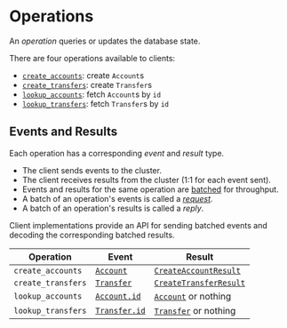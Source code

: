 # Operations

An _operation_ queries or updates the database state.

There are four operations available to clients:

- [`create_accounts`](./create_accounts.md): create `Account`s
- [`create_transfers`](./create_transfers.md): create `Transfer`s
- [`lookup_accounts`](./lookup_accounts.md): fetch `Account`s by `id`
- [`lookup_transfers`](./lookup_transfers.md): fetch `Transfer`s by `id`

## Events and Results

Each operation has a corresponding _event_ and _result_ type.

- The client sends events to the cluster.
- The client receives results from the cluster (1:1 for each event sent).
- Events and results for the same operation are
  [batched](../../usage/integration.md#batching-events) for throughput.
- A batch of an operation's events is called a [_request_](../../usage/integration.md#requests).
- A batch of an operation's results is called a _reply_.

Client implementations provide an API for sending batched events and decoding the corresponding
batched results.

| Operation          | Event                                        | Result                                                 |
| ------------------ | -------------------------------------------- | ------------------------------------------------------ |
| `create_accounts`  | [`Account`](./create_accounts.md#Event)      | [`CreateAccountResult`](./create_accounts.md#Result)   |
| `create_transfers` | [`Transfer`](./create_transfers.md#Event)    | [`CreateTransferResult`](./create_transfers.md#Result) |
| `lookup_accounts`  | [`Account.id`](./lookup_accounts.md#Event)   | [`Account`](./lookup_accounts.md#Result) or nothing    |
| `lookup_transfers` | [`Transfer.id`](./lookup_transfers.md#Event) | [`Transfer`](./lookup_transfers.md#Result) or nothing  |
